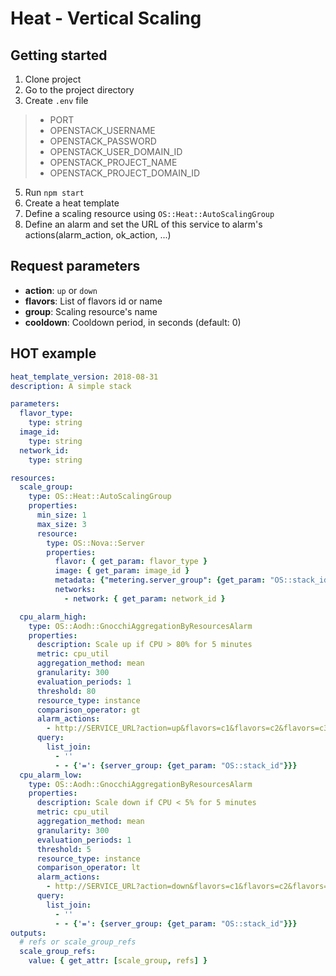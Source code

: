 # Heat - Vertical Scaling

## Getting started
1. Clone project
2. Go to the project directory
3. Create `.env` file
> * PORT
> * OPENSTACK_USERNAME
> * OPENSTACK_PASSWORD
> * OPENSTACK_USER_DOMAIN_ID
> * OPENSTACK_PROJECT_NAME
> * OPENSTACK_PROJECT_DOMAIN_ID

5. Run `npm start`
6. Create a heat template
7. Define a scaling resource using `OS::Heat::AutoScalingGroup`
8. Define an alarm and set the URL of this service to alarm's actions(alarm_action, ok_action, ...)

## Request parameters
- **action**: `up` or `down`
- **flavors**: List of flavors id or name
- **group**: Scaling resource's name
- **cooldown**: Cooldown period, in seconds (default: 0)

## HOT example

```yaml
heat_template_version: 2018-08-31
description: A simple stack

parameters:
  flavor_type:
    type: string
  image_id:
    type: string
  network_id:
    type: string

resources:
  scale_group:
    type: OS::Heat::AutoScalingGroup
    properties:
      min_size: 1
      max_size: 3
      resource:
        type: OS::Nova::Server
        properties:
          flavor: { get_param: flavor_type }
          image: { get_param: image_id }
          metadata: {"metering.server_group": {get_param: "OS::stack_id"}}
          networks:
            - network: { get_param: network_id }

  cpu_alarm_high:
    type: OS::Aodh::GnocchiAggregationByResourcesAlarm
    properties:
      description: Scale up if CPU > 80% for 5 minutes
      metric: cpu_util
      aggregation_method: mean
      granularity: 300
      evaluation_periods: 1
      threshold: 80
      resource_type: instance
      comparison_operator: gt
      alarm_actions:
        - http://SERVICE_URL?action=up&flavors=c1&flavors=c2&flavors=c3&group=scale_group
      query:
        list_join:
          - ''
          - - {'=': {server_group: {get_param: "OS::stack_id"}}}
  cpu_alarm_low:
    type: OS::Aodh::GnocchiAggregationByResourcesAlarm
    properties:
      description: Scale down if CPU < 5% for 5 minutes
      metric: cpu_util
      aggregation_method: mean
      granularity: 300
      evaluation_periods: 1
      threshold: 5
      resource_type: instance
      comparison_operator: lt
      alarm_actions:
        - http://SERVICE_URL?action=down&flavors=c1&flavors=c2&flavors=c3&group=scale_group
      query:
        list_join:
          - ''
          - - {'=': {server_group: {get_param: "OS::stack_id"}}}
outputs:
  # refs or scale_group_refs
  scale_group_refs:
    value: { get_attr: [scale_group, refs] }
```

